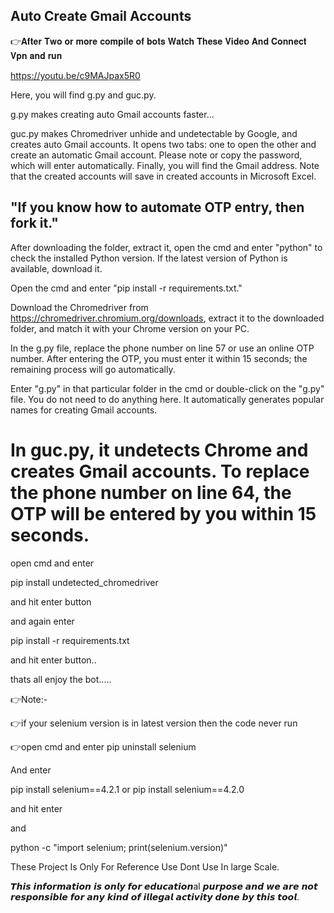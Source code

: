 ## Auto Create Gmail Accounts

👉𝐀𝐟𝐭𝐞𝐫 𝐓𝐰𝐨 𝐨𝐫 𝐦𝐨𝐫𝐞 𝐜𝐨𝐦𝐩𝐢𝐥𝐞 𝐨𝐟 𝐛𝐨𝐭𝐬 𝐖𝐚𝐭𝐜𝐡 𝐓𝐡𝐞𝐬𝐞 𝐕𝐢𝐝𝐞𝐨 𝐀𝐧𝐝 𝐂𝐨𝐧𝐧𝐞𝐜𝐭 𝐕𝐩𝐧 𝐚𝐧𝐝 𝐫𝐮𝐧

https://youtu.be/c9MAJpax5R0

Here, you will find g.py and guc.py.

g.py makes creating auto Gmail accounts faster...

guc.py makes Chromedriver unhide and undetectable by Google, and creates auto Gmail accounts. It opens two tabs: one to open the other and create an automatic Gmail account. Please note or copy the password, which will enter automatically. Finally, you will find the Gmail address. Note that the created accounts will save in created accounts in Microsoft Excel.

## "If you know how to automate OTP entry, then fork it."

After downloading the folder, extract it, open the cmd and enter "python" to check the installed Python version. If the latest version of Python is available, download it.

Open the cmd and enter "pip install -r requirements.txt."

Download the Chromedriver from https://chromedriver.chromium.org/downloads, extract it to the downloaded folder, and match it with your Chrome version on your PC.

In the g.py file, replace the phone number on line 57 or use an online OTP number. After entering the OTP, you must enter it within 15 seconds; the remaining process will go automatically.

Enter "g.py" in that particular folder in the cmd or double-click on the "g.py" file. You do not need to do anything here. It automatically generates popular names for creating Gmail accounts.

# In guc.py, it undetects Chrome and creates Gmail accounts. To replace the phone number on line 64, the OTP will be entered by you within 15 seconds.

open cmd and enter 

pip install undetected_chromedriver

and hit enter button 

and again enter

pip install -r requirements.txt

and hit enter button..

thats all enjoy the bot.....

👉Note:-

👉if your selenium version is in latest version then the code never run

👉open cmd and enter pip uninstall selenium

And enter

pip install selenium==4.2.1 or pip install selenium==4.2.0

and hit enter

and

python -c "import selenium; print(selenium.version)"

These Project Is Only For Reference Use Dont Use In large Scale.

𝙏𝙝𝙞𝙨 𝙞𝙣𝙛𝙤𝙧𝙢𝙖𝙩𝙞𝙤𝙣 𝙞𝙨 𝙤𝙣𝙡𝙮 𝙛𝙤𝙧 𝙚𝙙𝙪𝙘𝙖𝙩𝙞𝙤𝙣al 𝙥𝙪𝙧𝙥𝙤𝙨𝙚 𝙖𝙣𝙙 𝙬𝙚 𝙖𝙧𝙚 𝙣𝙤𝙩 𝙧𝙚𝙨𝙥𝙤𝙣𝙨𝙞𝙗𝙡𝙚 𝙛𝙤𝙧 𝙖𝙣𝙮 𝙠𝙞𝙣𝙙 𝙤𝙛 𝙞𝙡𝙡𝙚𝙜𝙖𝙡 𝙖𝙘𝙩𝙞𝙫𝙞𝙩𝙮 𝙙𝙤𝙣𝙚 𝙗𝙮 𝙩𝙝𝙞𝙨 𝙩𝙤𝙤𝙡.










